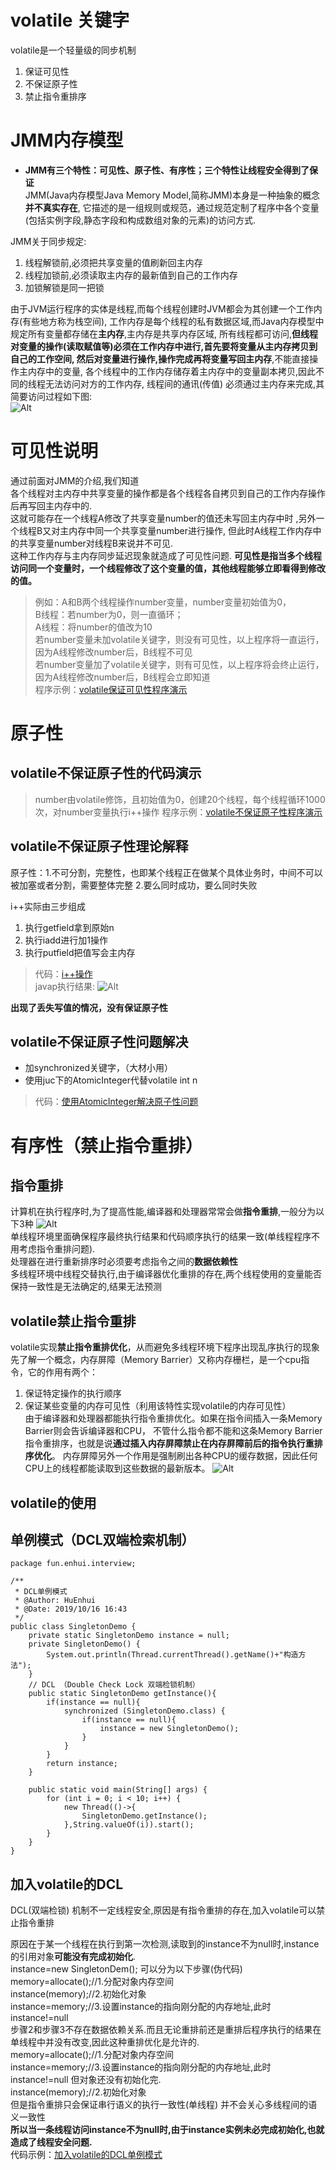 # volatile 关键字
volatile是一个轻量级的同步机制
1. 保证可见性
2. 不保证原子性
3. 禁止指令重排序

# JMM内存模型
- **JMM有三个特性：可见性、原子性、有序性；三个特性让线程安全得到了保证**   
JMM(Java内存模型Java Memory Model,简称JMM)本身是一种抽象的概念**并不真实存在**,
它描述的是一组规则或规范，通过规范定制了程序中各个变量(包括实例字段,静态字段和构成数组对象的元素)的访问方式.  
      
JMM关于同步规定:
1. 线程解锁前,必须把共享变量的值刷新回主内存
2. 线程加锁前,必须读取主内存的最新值到自己的工作内存
3. 加锁解锁是同一把锁

由于JVM运行程序的实体是线程,而每个线程创建时JVM都会为其创建一个工作内存(有些地方称为栈空间),
工作内存是每个线程的私有数据区域,而Java内存模型中规定所有变量都存储在**主内存**,主内存是共享内存区域,
所有线程都可访问,**但线程对变量的操作(读取赋值等)必须在工作内存中进行,首先要将变量从主内存拷贝到自己的工作空间,
然后对变量进行操作,操作完成再将变量写回主内存**,不能直接操作主内存中的变量,
各个线程中的工作内存储存着主内存中的变量副本拷贝,因此不同的线程无法访问对方的工作内存,
线程间的通讯(传值) 必须通过主内存来完成,其简要访问过程如下图:       
![Alt](img/JMM内存模型.png)       
   
# 可见性说明
通过前面对JMM的介绍,我们知道    
各个线程对主内存中共享变量的操作都是各个线程各自拷贝到自己的工作内存操作后再写回主内存中的.      
这就可能存在一个线程A修改了共享变量number的值还未写回主内存中时 ,另外一个线程B又对主内存中同一个共享变量number进行操作,
但此时A线程工作内存中的共享变量number对线程B来说并不可见.      
这种工作内存与主内存同步延迟现象就造成了可见性问题.
**可见性是指当多个线程访问同一个变量时，一个线程修改了这个变量的值，其他线程能够立即看得到修改的值。** 
> 例如：A和B两个线程操作number变量，number变量初始值为0，   
B线程：若number为0，则一直循环；    
A线程：将number的值改为10   
若number变量未加volatile关键字，则没有可见性，以上程序将一直运行，因为A线程修改number后，B线程不可见       
若number变量加了volatile关键字，则有可见性，以上程序将会终止运行，因为A线程修改number后，B线程会立即知道          
程序示例：[volatile保证可见性程序演示](https://github.com/Hu-enhui/study-code/blob/master/src/main/java/fun/enhui/interview/VolatileDemo.java)

# 原子性
## volatile不保证原子性的代码演示
> number由volatile修饰，且初始值为0，创建20个线程，每个线程循环1000次，对number变量执行i++操作
程序示例：[volatile不保证原子性程序演示](https://github.com/Hu-enhui/study-code/blob/master/src/main/java/fun/enhui/interview/VolatileDemo.java)
## volatile不保证原子性理论解释    
原子性：1.不可分割，完整性，也即某个线程正在做某个具体业务时，中间不可以被加塞或者分割，需要整体完整
2.要么同时成功，要么同时失败        

i++实际由三步组成
1. 执行getfield拿到原始n
2. 执行iadd进行加1操作
3. 执行putfield把值写会主内存    
>代码：[i++操作](https://github.com/Hu-enhui/study-code/blob/master/src/main/java/fun/enhui/interview/IPlusPlusByteCode.java)  
javap执行结果:
![Alt](img/i++字节码.png) 

**出现了丢失写值的情况，没有保证原子性**

## volatile不保证原子性问题解决
- 加synchronized关键字，（大材小用）
- 使用juc下的AtomicInteger代替volatile int n 
> 代码：[使用AtomicInteger解决原子性问题](https://github.com/Hu-enhui/study-code/blob/master/src/main/java/fun/enhui/interview/VolatileDemo.java)  

# 有序性（禁止指令重排）
## 指令重排
计算机在执行程序时,为了提高性能,编译器和处理器常常会做**指令重排**,一般分为以下3种
![Alt](img/指令重排.png)      
单线程环境里面确保程序最终执行结果和代码顺序执行的结果一致(单线程程序不用考虑指令重排问题).      
处理器在进行重新排序时必须要考虑指令之间的**数据依赖性**      
多线程环境中线程交替执行,由于编译器优化重排的存在,两个线程使用的变量能否保持一致性是无法确定的,结果无法预测
## volatile禁止指令重排
volatile实现**禁止指令重排优化**，从而避免多线程环境下程序出现乱序执行的现象    
先了解一个概念，内存屏障（Memory Barrier）又称内存栅栏，是一个cpu指令，它的作用有两个：
1. 保证特定操作的执行顺序
2. 保证某些变量的内存可见性（利用该特性实现volatile的内存可见性）  
由于编译器和处理器都能执行指令重排优化。如果在指令间插入一条Memory Barrier则会告诉编译器和CPU，
不管什么指令都不能和这条Memory Barrier指令重排序，也就是说**通过插入内存屏障禁止在内存屏障前后的指令执行重排序优化**。
内存屏障另外一个作用是强制刷出各种CPU的缓存数据，因此任何CPU上的线程都能读取到这些数据的最新版本。
![Alt](img/volatile禁止指令重排.png) 

## volatile的使用
##  单例模式（DCL双端检索机制）    
 
```
package fun.enhui.interview;

/**
 * DCL单例模式
 * @Author: HuEnhui
 * @Date: 2019/10/16 16:43
 */
public class SingletonDemo {
    private static SingletonDemo instance = null;
    private SingletonDemo() {
        System.out.println(Thread.currentThread().getName()+"构造方法");
    }
    // DCL （Double Check Lock 双端检锁机制）
    public static SingletonDemo getInstance(){
        if(instance == null){
            synchronized (SingletonDemo.class) {
                if(instance == null){
                    instance = new SingletonDemo();
                }
            }
        }
        return instance;
    }

    public static void main(String[] args) {
        for (int i = 0; i < 10; i++) {
            new Thread(()->{
                SingletonDemo.getInstance();
            },String.valueOf(i)).start();
        }
    }
}
```

## 加入volatile的DCL
DCL(双端检锁) 机制不一定线程安全,原因是有指令重排的存在,加入volatile可以禁止指令重排   
     
  原因在于某一个线程在执行到第一次检测,读取到的instance不为null时,instance的引用对象**可能没有完成初始化**.    
  instance=new SingletonDem(); 可以分为以下步骤(伪代码)    
  memory=allocate();//1.分配对象内存空间    
  instance(memory);//2.初始化对象  
  instance=memory;//3.设置instance的指向刚分配的内存地址,此时instance!=null      
  步骤2和步骤3不存在数据依赖关系.而且无论重排前还是重排后程序执行的结果在单线程中并没有改变,因此这种重排优化是允许的.    
  memory=allocate();//1.分配对象内存空间          
  instance=memory;//3.设置instance的指向刚分配的内存地址,此时instance!=null 但对象还没有初始化完.            
  instance(memory);//2.初始化对象        
  但是指令重排只会保证串行语义的执行一致性(单线程) 并不会关心多线程间的语义一致性           
  **所以当一条线程访问instance不为null时,由于instance实例未必完成初始化,也就造成了线程安全问题.**         
  代码示例：[加入volatile的DCL单例模式](https://github.com/Hu-enhui/study-code/blob/master/src/main/java/fun/enhui/interview/SingletonDemo.java)


